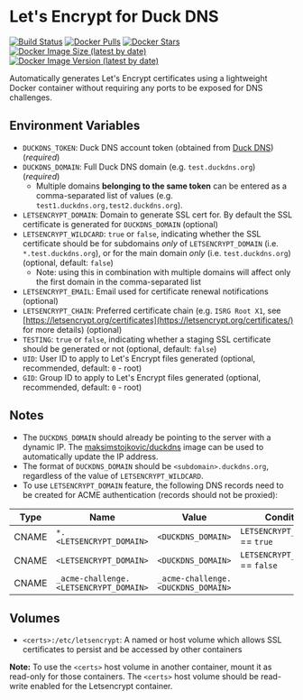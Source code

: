 # Let's Encrypt for Duck DNS

[![Build Status](https://github.com/maksimstojkovic/docker-letsencrypt/actions/workflows/docker-build.yml/badge.svg)](https://github.com/maksimstojkovic/docker-letsencrypt)
[![Docker Pulls](https://img.shields.io/docker/pulls/maksimstojkovic/letsencrypt)](https://hub.docker.com/r/maksimstojkovic/letsencrypt)
[![Docker Stars](https://img.shields.io/docker/stars/maksimstojkovic/letsencrypt)](https://hub.docker.com/r/maksimstojkovic/letsencrypt)
[![Docker Image Size (latest by date)](https://img.shields.io/docker/image-size/maksimstojkovic/letsencrypt)](https://hub.docker.com/r/maksimstojkovic/letsencrypt)
[![Docker Image Version (latest by date)](https://img.shields.io/docker/v/maksimstojkovic/letsencrypt)](https://hub.docker.com/r/maksimstojkovic/letsencrypt)

Automatically generates Let's Encrypt certificates using a lightweight Docker container without requiring any ports to be exposed for DNS challenges.

## Environment Variables

* `DUCKDNS_TOKEN`: Duck DNS account token (obtained from [Duck DNS](https://www.duckdns.org)) (*required*)
* `DUCKDNS_DOMAIN`: Full Duck DNS domain (e.g. `test.duckdns.org`) (*required*)
  * Multiple domains **belonging to the same token** can be entered as a comma-separated list of values (e.g. `test1.duckdns.org,test2.duckdns.org`).
* `LETSENCRYPT_DOMAIN`: Domain to generate SSL cert for. By default the SSL certificate is generated for `DUCKDNS_DOMAIN` (optional)
* `LETSENCRYPT_WILDCARD`: `true` or `false`, indicating whether the SSL certificate should be for subdomains *only* of `LETSENCRYPT_DOMAIN` (i.e. `*.test.duckdns.org`), or for the main domain *only* (i.e. `test.duckdns.org`) (optional, default: `false`)
  * Note: using this in combination with multiple domains will affect only the first domain in the comma-separated list
* `LETSENCRYPT_EMAIL`: Email used for certificate renewal notifications (optional)
* `LETSENCRYPT_CHAIN`: Preferred certificate chain (e.g. `ISRG Root X1`, see [https://letsencrypt.org/certificates](https://letsencrypt.org/certificates/) for more details) (optional)
* `TESTING`: `true` or `false`, indicating whether a staging SSL certificate should be generated or not (optional, default: `false`)
* `UID`: User ID to apply to Let's Encrypt files generated (optional, recommended, default: `0` - root)
* `GID`: Group ID to apply to Let's Encrypt files generated (optional, recommended, default: `0` - root)

## Notes

* The `DUCKDNS_DOMAIN` should already be pointing to the server with a dynamic IP. The [maksimstojkovic/duckdns](https://github.com/maksimstojkovic/docker-duckdns) image can be used to automatically update the IP address.
* The format of `DUCKDNS_DOMAIN` should be `<subdomain>.duckdns.org`, regardless of the value of `LETSENCRYPT_WILDCARD`.
* To use `LETSENCRYPT_DOMAIN` feature, the following DNS records need to be created for ACME authentication (records should not be proxied):

| Type  | Name                                   | Value                              | Condition                         |
|-------|----------------------------------------|------------------------------------|-----------------------------------|
| CNAME | `*.<LETSENCRYPT_DOMAIN>`               | `<DUCKDNS_DOMAIN>`                 | `LETSENCRYPT_WILDCARD` == `true`  |
| CNAME | `<LETSENCRYPT_DOMAIN>`                 | `<DUCKDNS_DOMAIN>`                 | `LETSENCRYPT_WILDCARD` == `false` |
| CNAME | `_acme-challenge.<LETSENCRYPT_DOMAIN>` | `_acme-challenge.<DUCKDNS_DOMAIN>` |                                   |

## Volumes

* `<certs>:/etc/letsencrypt`: A named or host volume which allows SSL certificates to persist and be accessed by other containers

**Note:** To use the `<certs>` host volume in another container, mount it as read-only for those containers. The `<certs>` host volume should be read-write enabled for the Letsencrypt container.
